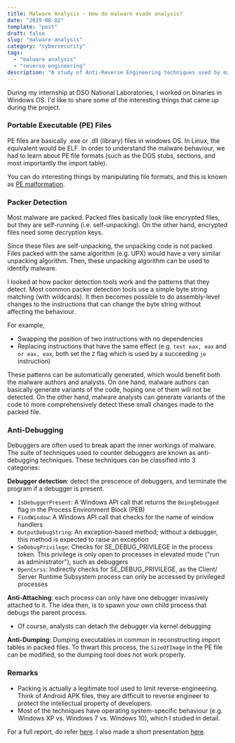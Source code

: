 ```yaml
---
title: Malware Analysis - How do malware evade analysis?
date: "2019-08-02"
template: "post"
draft: false
slug: "malware-analysis"
category: "cybersecurity"
tags:
  - "malware analysis"
  - "reverse engineering"
description: "A study of Anti-Reverse Engineering techniques used by malware"
---
```


During my internship at DSO National Laboratories, I worked on binaries in Windows OS. I'd like to share some of the interesting things that came up during the project.

### Portable Executable (PE) Files

PE files are basically .exe or .dll (library) files in windows OS. In Linux, the equivalent would be ELF. In order to understand the malware behaviour, we had to learn about PE file formats (such as the DOS stubs, sections, and most importantly the import table).

You can do interesting things by manipulating file formats, and this is known as [PE malformation](https://www.youtube.com/watch?v=-0DEEbQq8jU).

### Packer Detection

Most malware are packed. Packed files basically look like encrypted files, but they are self-running (i.e. self-unpacking). On the other hand, encrypted files need some decryption keys.

Since these files are self-unpacking, the unpacking code is not packed. Files packed with the same algorithm (e.g. UPX) would have a very similar unpacking algorithm. Then, these unpacking algorithm can be used to identify malware.

I looked at how packer detection tools work and the patterns that they detect. Most common packer detection tools use a simple byte string matching (with wildcards). It then becomes possible to do assembly-level changes to the instructions that can change the byte string without affecting the behaviour. 

For example,
- Swapping the position of two instructions with no dependencies
- Replacing instructions that have the same effect (e.g. `test eax, eax` and `or eax, eax`, both set the `Z` flag which is used by a succeeding `je` instruction)

These patterns can be automatically generated, which would benefit both the malware authors and analysts. On one hand, malware authors can basically generate variants of the code, hoping one of them will not be detected. On the other hand, malware analysts can generate variants of the code to more comprehensively detect these small changes made to the packed file.

### Anti-Debugging

Debuggers are often used to break apart the inner workings of malware. The suite of techniques used to counter debuggers are known as anti-debugging techniques. These techniques can be classified into 3 categories:

**Debugger detection**: detect the prescence of debuggers, and terminate the program if a debugger is present.
- `IsDebuggerPresent`: A Windows API call that returns the `BeingDebugged` flag in the Process Environment Block (PEB)
- `FindWindow`: A Windows API call that checks for the name of window handlers
- `OutputDebugString`: An exception-based method; without a debugger, this method is expected to raise an exception
- `SeDebugPrivilege`: Checks for SE\_DEBUG\_PRIVILEGE in the process token. This privilege is only open to processes in elevated mode ("run as administrator"), such as debuggers
- `OpenCsrss`: Indirectly checks for SE\_DEBUG\_PRIVILEGE, as the Client/ Server Runtime Subsystem process can only be accessed by privileged processes

**Anti-Attaching**: each process can only have one debugger invasively attached to it. The idea then, is to spawn your own child process that debugs the parent process.
- Of course, analysts can detach the debugger via kernel debugging

**Anti-Dumping**: Dumping executables in common in reconstructing import tables in packed files. To thwart this process, the `SizeOfImage` in the PE file can be modified, so the dumping tool does not work properly.

### Remarks
- Packing is actually a legitimate tool used to limit reverse-engineering. Think of Android APK files, they are difficult to reverse engineer to protect the intellectual property of developers.
- Most of the techniques have operating system-specific behaviour (e.g. Windows XP vs. Windows 7 vs. Windows 10), which I studied in detail.

For a full report, do refer [here](/malware-analysis-report.pdf). I also made a short presentation [here](/malware-analysis-ppt.pdf).
